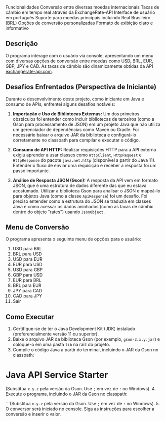 Funcionalidades
Conversão entre diversas moedas internacionais
Taxas de câmbio em tempo real através da ExchangeRate-API
Interface de usuário em português
Suporte para moedas principais incluindo Real Brasileiro (BRL)
Opções de conversão personalizadas
Formato de exibição claro e informativo

## Descrição

O programa interage com o usuário via console, apresentando um menu com diversas opções de conversão entre moedas como USD, BRL, EUR, GBP, JPY e CAD. As taxas de câmbio são dinamicamente obtidas da API [exchangerate-api.com](https://www.exchangerate-api.com/).

## Desafios Enfrentados (Perspectiva de Iniciante)

Durante o desenvolvimento deste projeto, como iniciante em Java e consumo de APIs, enfrentei alguns desafios notáveis:

1.  **Importação e Uso de Bibliotecas Externas:** Um dos primeiros obstáculos foi entender como incluir bibliotecas de terceiros (como a Gson para processamento de JSON) em um projeto Java que não utiliza um gerenciador de dependências como Maven ou Gradle. Foi necessário baixar o arquivo JAR da biblioteca e configurá-lo corretamente no classpath para compilar e executar o código.

2.  **Consumo de API HTTP:** Realizar requisições HTTP para a API externa exigiu aprender a usar classes como `HttpClient`, `HttpRequest` e `HttpResponse` do pacote `java.net.http` (disponível a partir do Java 11). Entender o fluxo de enviar uma requisição e receber a resposta foi um passo importante.

3.  **Análise de Resposta JSON (Gson):** A resposta da API vem em formato JSON, que é uma estrutura de dados diferente das que eu estava acostumado. Utilizar a biblioteca Gson para analisar o JSON e mapeá-lo para objetos Java (como a classe `ApiResponse`) foi um desafio. Foi preciso entender como a estrutura do JSON se traduzia em classes Java e como acessar os dados aninhados (como as taxas de câmbio dentro do objeto "rates") usando `JsonObject`.

## Menu de Conversão

O programa apresenta o seguinte menu de opções para o usuário:

1. USD para BRL
2. BRL para USD
3. USD para EUR
4. EUR para USD
5. USD para GBP
6. GBP para USD
7. EUR para BRL
8. BRL para EUR
9. JPY para CAD
10. CAD para JPY
11. Sair

## Como Executar

1.  Certifique-se de ter o Java Development Kit (JDK) instalado (preferencialmente versão 11 ou superior).
2.  Baixe o arquivo JAR da biblioteca Gson (por exemplo, `gson-2.x.y.jar`) e coloque-o em uma pasta `lib` na raiz do projeto.
3.  Compile o código Java a partir do terminal, incluindo o JAR da Gson no classpath:
# Java API Service Starter

 (Substitua `x.y.z` pela versão da Gson. Use `;` em vez de `:` no Windows).
4.  Execute o programa, incluindo o JAR da Gson no classpath:

```(Substitua `x.y.z` pela versão da Gson. Use `;` em vez de `:` no Windows).
5.  O conversor será iniciado no console. Siga as instruções para escolher a conversão e inserir o valor.
